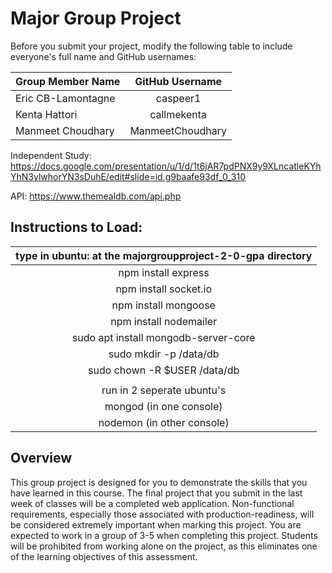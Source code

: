 # Major Group Project

Before you submit your project, modify the following table to include everyone's full name and GitHub usernames:

| Group Member Name          | GitHub Username    |
| :------------------------- |:------------------:|
| Eric CB-Lamontagne         | caspeer1           |
| Kenta Hattori              | callmekenta        |
| Manmeet Choudhary          | ManmeetChoudhary   |


Independent Study:
https://docs.google.com/presentation/u/1/d/1t6jAR7pdPNX9y9XLncatleKYhYhN3ylwhorYN3sDuhE/edit#slide=id.g9baafe93df_0_310

API: https://www.themealdb.com/api.php

## Instructions to Load:
| type in ubuntu: at the majorgroupproject-2-0-gpa directory |
| :---------------------------------------------------------:|
| npm install express                                        |                
| npm install socket.io                                      |
| npm install mongoose                                       |
| npm install nodemailer                                     |
| sudo apt install mongodb-server-core                       |
| sudo mkdir -p /data/db                                     |
| sudo chown -R $USER /data/db                               |
|                                                            |
| run in 2 seperate ubuntu's                                 |
| mongod (in one console)                                    |
| nodemon (in other console)                                 |


## Overview
This group project is designed for you to demonstrate the skills that you have learned in this course.  The final project that you submit in the last week of classes will be a completed web application.  Non-functional requirements, especially those associated with production-readiness, will be considered extremely important when marking this project.  You are expected to work in a group of 3-5 when completing this project.  Students will be prohibited from working alone on the project, as this eliminates one of the learning objectives of this assessment.  

